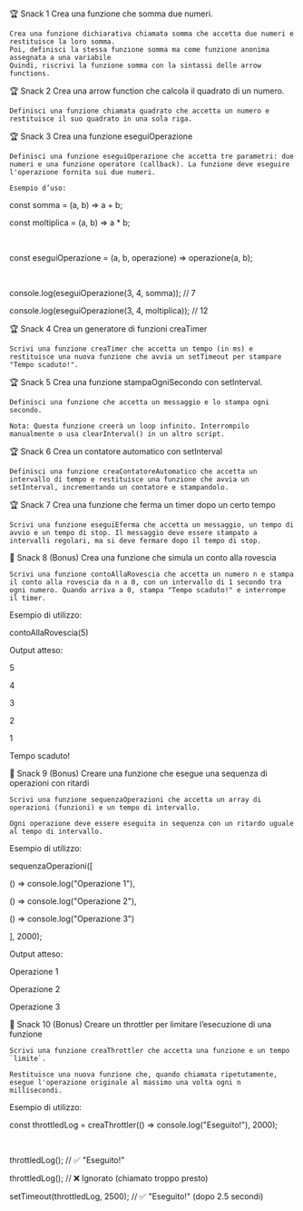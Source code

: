 🏆 Snack 1
Crea una funzione che somma due numeri.

    Crea una funzione dichiarativa chiamata somma che accetta due numeri e restituisce la loro somma.
    Poi, definisci la stessa funzione somma ma come funzione anonima assegnata a una variabile
    Quindi, riscrivi la funzione somma con la sintassi delle arrow functions.

🏆 Snack 2
Crea una arrow function che calcola il quadrato di un numero.

    Definisci una funzione chiamata quadrato che accetta un numero e restituisce il suo quadrato in una sola riga.

🏆 Snack 3
Crea una funzione eseguiOperazione

    Definisci una funzione eseguiOperazione che accetta tre parametri: due numeri e una funzione operatore (callback). La funzione deve eseguire l'operazione fornita sui due numeri.

    Esempio d’uso:

const somma = (a, b) => a + b;

const moltiplica = (a, b) => a \* b;

​

const eseguiOperazione = (a, b, operazione) => operazione(a, b);

​

console.log(eseguiOperazione(3, 4, somma)); // 7

console.log(eseguiOperazione(3, 4, moltiplica)); // 12

🏆 Snack 4
Crea un generatore di funzioni creaTimer

    Scrivi una funzione creaTimer che accetta un tempo (in ms) e restituisce una nuova funzione che avvia un setTimeout per stampare "Tempo scaduto!".

🏆 Snack 5
Crea una funzione stampaOgniSecondo con setInterval.

    Definisci una funzione che accetta un messaggio e lo stampa ogni secondo.

    Nota: Questa funzione creerà un loop infinito. Interrompilo manualmente o usa clearInterval() in un altro script.

🏆 Snack 6
Crea un contatore automatico con setInterval

    Definisci una funzione creaContatoreAutomatico che accetta un intervallo di tempo e restituisce una funzione che avvia un setInterval, incrementando un contatore e stampandolo.

🏆 Snack 7
Crea una funzione che ferma un timer dopo un certo tempo

    Scrivi una funzione eseguiEferma che accetta un messaggio, un tempo di avvio e un tempo di stop. Il messaggio deve essere stampato a intervalli regolari, ma si deve fermare dopo il tempo di stop.

🎯 Snack 8 (Bonus)
Crea una funzione che simula un conto alla rovescia

    Scrivi una funzione contoAllaRovescia che accetta un numero n e stampa il conto alla rovescia da n a 0, con un intervallo di 1 secondo tra ogni numero. Quando arriva a 0, stampa "Tempo scaduto!" e interrompe il timer.

Esempio di utilizzo:

contoAllaRovescia(5)

Output atteso:

5

4

3

2

1

Tempo scaduto!

🎯 Snack 9 (Bonus)
Creare una funzione che esegue una sequenza di operazioni con ritardi

    Scrivi una funzione sequenzaOperazioni che accetta un array di operazioni (funzioni) e un tempo di intervallo.

    Ogni operazione deve essere eseguita in sequenza con un ritardo uguale al tempo di intervallo.

Esempio di utilizzo:

sequenzaOperazioni([

() => console.log("Operazione 1"),

() => console.log("Operazione 2"),

() => console.log("Operazione 3")

], 2000);

Output atteso:

Operazione 1

Operazione 2

Operazione 3

🎯 Snack 10 (Bonus)
Creare un throttler per limitare l’esecuzione di una funzione

    Scrivi una funzione creaThrottler che accetta una funzione e un tempo `limite`.

    Restituisce una nuova funzione che, quando chiamata ripetutamente, esegue l'operazione originale al massimo una volta ogni n millisecondi.

Esempio di utilizzo:

const throttledLog = creaThrottler(() => console.log("Eseguito!"), 2000);

​

throttledLog(); // ✅ "Eseguito!"

throttledLog(); // ❌ Ignorato (chiamato troppo presto)

setTimeout(throttledLog, 2500); // ✅ "Eseguito!" (dopo 2.5 secondi)

​
